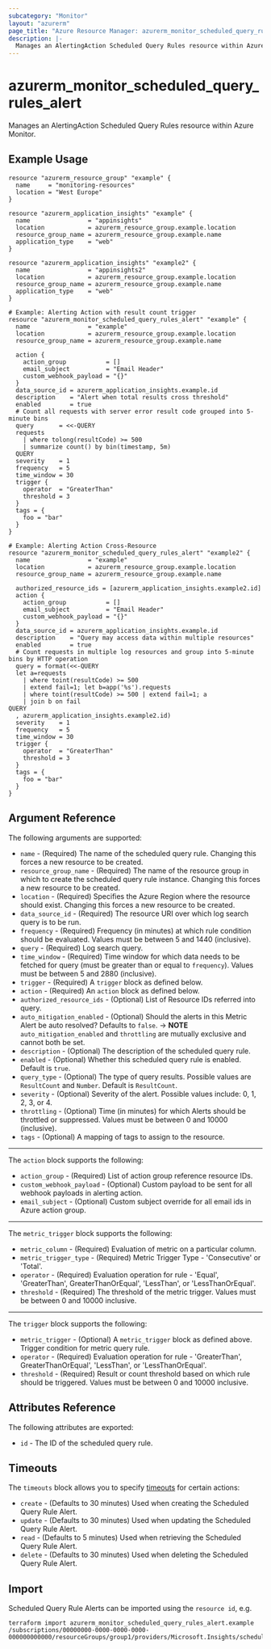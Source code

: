 ```yaml
---
subcategory: "Monitor"
layout: "azurerm"
page_title: "Azure Resource Manager: azurerm_monitor_scheduled_query_rules_alert"
description: |-
  Manages an AlertingAction Scheduled Query Rules resource within Azure Monitor
---
```


# azurerm_monitor_scheduled_query_rules_alert

Manages an AlertingAction Scheduled Query Rules resource within Azure Monitor.

## Example Usage

```hcl
resource "azurerm_resource_group" "example" {
  name     = "monitoring-resources"
  location = "West Europe"
}

resource "azurerm_application_insights" "example" {
  name                = "appinsights"
  location            = azurerm_resource_group.example.location
  resource_group_name = azurerm_resource_group.example.name
  application_type    = "web"
}

resource "azurerm_application_insights" "example2" {
  name                = "appinsights2"
  location            = azurerm_resource_group.example.location
  resource_group_name = azurerm_resource_group.example.name
  application_type    = "web"
}

# Example: Alerting Action with result count trigger
resource "azurerm_monitor_scheduled_query_rules_alert" "example" {
  name                = "example"
  location            = azurerm_resource_group.example.location
  resource_group_name = azurerm_resource_group.example.name

  action {
    action_group           = []
    email_subject          = "Email Header"
    custom_webhook_payload = "{}"
  }
  data_source_id = azurerm_application_insights.example.id
  description    = "Alert when total results cross threshold"
  enabled        = true
  # Count all requests with server error result code grouped into 5-minute bins
  query       = <<-QUERY
  requests
    | where tolong(resultCode) >= 500
    | summarize count() by bin(timestamp, 5m)
  QUERY
  severity    = 1
  frequency   = 5
  time_window = 30
  trigger {
    operator  = "GreaterThan"
    threshold = 3
  }
  tags = {
    foo = "bar"
  }
}

# Example: Alerting Action Cross-Resource
resource "azurerm_monitor_scheduled_query_rules_alert" "example2" {
  name                = "example"
  location            = azurerm_resource_group.example.location
  resource_group_name = azurerm_resource_group.example.name

  authorized_resource_ids = [azurerm_application_insights.example2.id]
  action {
    action_group           = []
    email_subject          = "Email Header"
    custom_webhook_payload = "{}"
  }
  data_source_id = azurerm_application_insights.example.id
  description    = "Query may access data within multiple resources"
  enabled        = true
  # Count requests in multiple log resources and group into 5-minute bins by HTTP operation
  query = format(<<-QUERY
  let a=requests
    | where toint(resultCode) >= 500
    | extend fail=1; let b=app('%s').requests
    | where toint(resultCode) >= 500 | extend fail=1; a
    | join b on fail
QUERY
  , azurerm_application_insights.example2.id)
  severity    = 1
  frequency   = 5
  time_window = 30
  trigger {
    operator  = "GreaterThan"
    threshold = 3
  }
  tags = {
    foo = "bar"
  }
}
```

## Argument Reference

The following arguments are supported:

* `name` - (Required) The name of the scheduled query rule. Changing this forces a new resource to be created.
* `resource_group_name` - (Required) The name of the resource group in which to create the scheduled query rule instance. Changing this forces a new resource to be created.
* `location` - (Required) Specifies the Azure Region where the resource should exist. Changing this forces a new resource to be created.
* `data_source_id` - (Required) The resource URI over which log search query is to be run.
* `frequency` - (Required) Frequency (in minutes) at which rule condition should be evaluated. Values must be between 5 and 1440 (inclusive).
* `query` - (Required) Log search query.
* `time_window` - (Required) Time window for which data needs to be fetched for query (must be greater than or equal to `frequency`). Values must be between 5 and 2880 (inclusive).
* `trigger` - (Required) A `trigger` block as defined below.
* `action` - (Required) An `action` block as defined below.
* `authorized_resource_ids` - (Optional) List of Resource IDs referred into query.
* `auto_mitigation_enabled` - (Optional) Should the alerts in this Metric Alert be auto resolved? Defaults to `false`.
-> **NOTE** `auto_mitigation_enabled` and `throttling` are mutually exclusive and cannot both be set.
* `description` - (Optional) The description of the scheduled query rule.
* `enabled` - (Optional) Whether this scheduled query rule is enabled. Default is `true`.
* `query_type` - (Optional) The type of query results. Possible values are `ResultCount` and `Number`. Default is `ResultCount`.
* `severity` - (Optional) Severity of the alert. Possible values include: 0, 1, 2, 3, or 4.
* `throttling` - (Optional) Time (in minutes) for which Alerts should be throttled or suppressed. Values must be between 0 and 10000 (inclusive).
* `tags` - (Optional) A mapping of tags to assign to the resource.

---

The `action` block supports the following:

* `action_group` - (Required) List of action group reference resource IDs.
* `custom_webhook_payload` - (Optional) Custom payload to be sent for all webhook payloads in alerting action.
* `email_subject` - (Optional) Custom subject override for all email ids in Azure action group.

---

The `metric_trigger` block supports the following:

* `metric_column` - (Required) Evaluation of metric on a particular column.
* `metric_trigger_type` - (Required) Metric Trigger Type - 'Consecutive' or 'Total'.
* `operator` - (Required) Evaluation operation for rule - 'Equal', 'GreaterThan', GreaterThanOrEqual', 'LessThan', or 'LessThanOrEqual'.
* `threshold` - (Required) The threshold of the metric trigger. Values must be between 0 and 10000 inclusive.

---

The `trigger` block supports the following:

* `metric_trigger` - (Optional) A `metric_trigger` block as defined above. Trigger condition for metric query rule.
* `operator` - (Required) Evaluation operation for rule - 'GreaterThan', GreaterThanOrEqual', 'LessThan', or 'LessThanOrEqual'.
* `threshold` - (Required) Result or count threshold based on which rule should be triggered. Values must be between 0 and 10000 inclusive.

## Attributes Reference

The following attributes are exported:

* `id` - The ID of the scheduled query rule.

## Timeouts

The `timeouts` block allows you to specify [timeouts](https://www.terraform.io/language/resources/syntax#operation-timeouts) for certain actions:

* `create` - (Defaults to 30 minutes) Used when creating the Scheduled Query Rule Alert.
* `update` - (Defaults to 30 minutes) Used when updating the Scheduled Query Rule Alert.
* `read` - (Defaults to 5 minutes) Used when retrieving the Scheduled Query Rule Alert.
* `delete` - (Defaults to 30 minutes) Used when deleting the Scheduled Query Rule Alert.

## Import

Scheduled Query Rule Alerts can be imported using the `resource id`, e.g.

```shell
terraform import azurerm_monitor_scheduled_query_rules_alert.example /subscriptions/00000000-0000-0000-0000-000000000000/resourceGroups/group1/providers/Microsoft.Insights/scheduledQueryRules/myrulename
```

